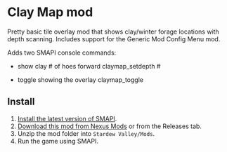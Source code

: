 # Clay Map mod

Pretty basic tile overlay mod that shows clay/winter forage locations with depth scanning. Includes support for the Generic Mod Config Menu mod.

Adds two SMAPI console commands:

- show clay # of hoes forward
claymap_setdepth #

- toggle showing the overlay
claymap_toggle


## Install

1. [Install the latest version of SMAPI](https://smapi.io/).
2. [Download this mod from Nexus Mods](https://www.nexusmods.com/stardewvalley/mods/11903) or from the Releases tab.
3. Unzip the mod folder into `Stardew Valley/Mods`.
4. Run the game using SMAPI.

